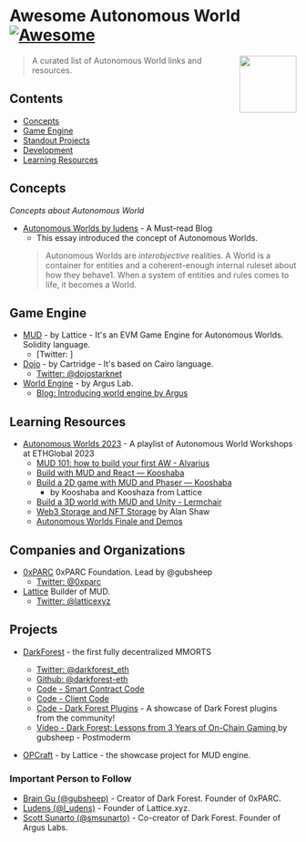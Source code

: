 # Awesome Autonomous World [![Awesome](https://awesome.re/badge.svg)](https://awesome.re)

[<img src="webxr-logo.svg" align="right" width="100">](https://immersiveweb.dev/)

> A curated list of Autonomous World links and resources.


## Contents

- [Concepts](#concepts)
- [Game Engine](#tools)
- [Standout Projects](#projects)
- [Development](#development)
- [Learning Resources](#learning-resources)
  
## Concepts

*Concepts about Autonomous World*

- [Autonomous Worlds by ludens](https://0xparc.org/blog/autonomous-worlds) - A Must-read Blog
    - This essay introduced the concept of Autonomous Worlds. 
    > Autonomous Worlds are *interobjective* realities. 
    > A World is a container for entities and a coherent-enough internal ruleset about how they behave1. When a system of entities and rules comes to life, it becomes a World.


## Game Engine

- [MUD](https://github.com/latticexyz/mud) - by Lattice - It's an EVM Game Engine for Autonomous Worlds. Solidity language. 
    - [Twitter: ]
- [Dojo](https://github.com/dojoengine/dojo) - by Cartridge - It's based on Cairo language. 
    - [Twitter: @dojostarknet](https://twitter.com/dojostarknet)
- [World Engine](https://github.com/Argus-Labs/world-engine) - by Argus Lab. 
    - [Blog: Introducing world engine by Argus](https://blog.argus.gg/world-engine/)

## Learning Resources
- [Autonomous Worlds 2023](https://www.youtube.com/playlist?list=PLXzKMXK2aHh5UD8XUx0B7x_s-QPGrHdl-) - A playlist of Autonomous World Workshops at ETHGlobal 2023
    - [MUD 101: how to build your first AW - Alvarius](https://www.youtube.com/watch?v=eaLv0FNEf8A)  
    - [Build with MUD and React — Kooshaba](https://www.youtube.com/watch?v=tUBAZUM7a_A)
    - [Build a 2D game with MUD and Phaser — Kooshaba](https://www.youtube.com/watch?v=8uzxUZVV1Tc) 
        - by Kooshaba and Kooshaza from Lattice
    - [Build a 3D world with MUD and Unity - Lermchair](https://www.youtube.com/watch?v=39ML4l5etmI)
    - [Web3 Storage and NFT Storage]() by Alan Shaw
    - [Autonomous Worlds Finale and Demos](https://www.youtube.com/watch?v=rvGbHIw6_MQ)


## Companies and Organizations

- [0xPARC](https://0xparc.org/) 0xPARC Foundation. Lead by @gubsheep
    - [Twitter: @0xparc](https://twitter.com/0xparc)
- [Lattice](https://lattice.xyz/) Builder of MUD. 
    - [Twitter: @latticexyz](https://twitter.com/latticexyz)

## Projects

- [DarkForest](https://zkga.me/) - the first fully decentralized MMORTS
    - [Twitter: @darkforest_eth](https://twitter.com/darkforest_eth)
    - [Github: @darkforest-eth](https://github.com/darkforest-eth)
    - [Code - Smart Contract Code](https://github.com/darkforest-eth/eth) 
    - [Code - Client Code](https://github.com/darkforest-eth/client) 
    - [Code - Dark Forest Plugins](https://github.com/darkforest-eth/plugins) - A showcase of Dark Forest plugins from the community!
    - [Video - Dark Forest: Lessons from 3 Years of On-Chain Gaming ](https://www.youtube.com/watch?v=z7V830zndoA) by gubsheep - Postmoderm

- [OPCraft](https://opcraft.mud.dev/) - by Lattice - the showcase project for MUD engine. 

### Important Person to Follow 

- [Brain Gu (@gubsheep)](https://twitter.com/gubsheep) - Creator of Dark Forest. Founder of 0xPARC.
- [Ludens (@l_udens)](https://twitter.com/l_udens) - Founder of Lattice.xyz. 
- [Scott Sunarto (@smsunarto)](https://twitter.com/smsunarto) - Co-creator of Dark Forest. Founder of Argus Labs. 